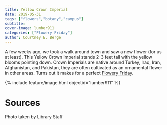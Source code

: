 ```yaml
---
title: Yellow Crown Imperial
date: 2019-05-31
tags: ["flowers","botany","campus"]
subtitle: 
cover-image: lumber911
categories: ["Flowery Friday"]
author: Courtney E. Berge
---
```


A few weeks ago, we took a walk around town and saw a new flower (for us at least). This Yellow Crown Imperial stands 2-3 feet tall with the yellow blooms pointing down. Crown Imperials are native around Turkey, Iraq, Iran, Afghanistan, and Pakistan, they are often cultivated as an ornamental flower in other areas. Turns out it makes for a perfect [Flowery Friday](https://harvester.lib.uidaho.edu/series/floweryfriday.html).

{% include feature/image.html objectid="lumber911" %}

# Sources

Photo taken by Library Staff